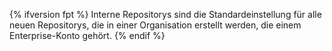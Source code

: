 {% ifversion fpt %}
Interne Repositorys sind die Standardeinstellung für alle neuen Repositorys, die in einer Organisation erstellt werden, die einem Enterprise-Konto gehört.
{% endif %}
